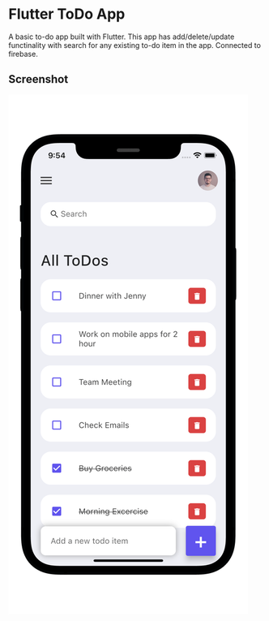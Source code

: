 # Flutter ToDo App

A basic to-do app built with Flutter. This app has add/delete/update functinality with search for any existing to-do item in the app. Connected to firebase.


## Screenshot

![Flutter todo app](./flutter-todo-iphone.png)

